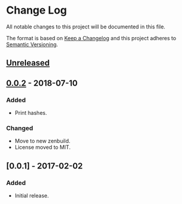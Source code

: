 # Change Log
All notable changes to this project will be documented in this file.

The format is based on [Keep a Changelog](http://keepachangelog.com/)
and this project adheres to [Semantic Versioning](http://semver.org/).


## [Unreleased]


## [0.0.2] - 2018-07-10
### Added
- Print hashes.

### Changed
- Move to new zenbuild.
- License moved to MIT.


## [0.0.1] - 2017-02-02
### Added
- Initial release.


[Unreleased]: https://github.com/plandes/clj-filedup/compare/v0.0.2...HEAD
[0.0.2]: https://github.com/plandes/clj-nlp-parse/compare/v0.0.1...v0.0.2
